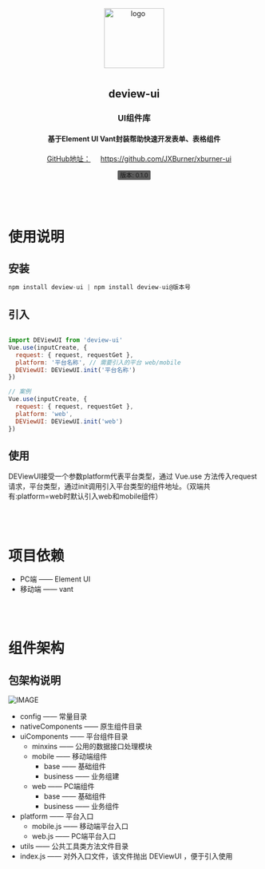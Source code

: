 <div align="center">
  <img alt="logo" src="@/assets/images/compoent.png" width="120" height="120" style="margin-bottom: 10px;">
  <h2 align="center">deview-ui</h2>
  <h3 align="center">UI组件库</h3>
  <h4 align="center" style="margin: 20px">基于Element UI Vant封装帮助快速开发表单、表格组件</h4>

  <a align="center" href="https://github.com/JXBurner/xburner-ui" style="margin: 20px">GitHub地址：https://github.com/JXBurner/xburner-ui</a>

  <div align="center" style="margin-bottom: 20px">
    <span style="font-size: 12px;padding: 2px 5px;border-radius: 2px;background: #5d5d5d;margin: 5px;">
      <span>版本:</span>
      <span>0.1.0</span>
    </span>
  </div>
</div>

<br />
<br />

# 使用说明
## 安装

``` javascript
npm install deview-ui | npm install deview-ui@版本号
```

## 引入

``` javascript

import DEViewUI from 'deview-ui'
Vue.use(inputCreate, {
  request: { request, requestGet },
  platform: '平台名称', // 需要引入的平台 web/mobile
  DEViewUI: DEViewUI.init('平台名称')
})

// 案例
Vue.use(inputCreate, {
  request: { request, requestGet },
  platform: 'web',
  DEViewUI: DEViewUI.init('web')
})

```

## 使用
DEViewUI接受一个参数platform代表平台类型，通过 Vue.use 方法传入request请求，平台类型，通过init调用引入平台类型的组件地址。（双端共有:platform=web时默认引入web和mobile组件）

<br />
<br />

# 项目依赖
* PC端 —— Element UI
* 移动端 —— vant
<br />
<br />

# 组件架构
## 包架构说明
![IMAGE](@/assets/images/image.png)

<!-- * 入口文件 ——  /  index.js文件 -->
* config —— 常量目录
* nativeComponents —— 原生组件目录
* uiComponents —— 平台组件目录
  * minxins —— 公用的数据接口处理模块 
  * mobile —— 移动端组件
      * base —— 基础组件
      * business —— 业务组建
  * web ——  PC端组件
    * base —— 基础组件
    * business —— 业务组件
* platform —— 平台入口
  * mobile.js —— 移动端平台入口 
  * web.js —— PC端平台入口
* utils —— 公共工具类方法文件目录
* index.js —— 对外入口文件，该文件抛出 DEViewUI ，便于引入使用
